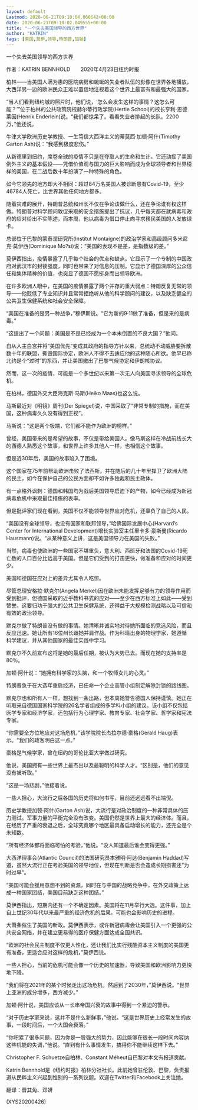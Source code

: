 ```yaml
---
layout: default
Lastmod: 2020-06-21T09:10:04.060642+00:00
date: 2020-06-21T09:10:02.049555+00:00
title: "一个失去美国领导的西方世界"
author: "KATRIN"
tags: [美国,莫伊,领导,特朗普,加顿]
---
```


一个失去美国领导的西方世界

作者：KATRIN BENNHOLD　　2020年4月23日纽约时报

柏林——当美国人满为患的医院病房和蜿蜒的失业者队伍的影像在世界各地播放，大西洋另一边的欧洲民众正难以置信地注视着这个世界上最富有和最强大的国家。

“当人们看到纽约城的照片时，他们说，‘怎么会发生这样的事情？这怎么可能？’”位于柏林的公共政策院校赫尔蒂行政学院(Hertie School)的校长亨利·恩德莱因(Henrik Enderlein)说。“我们都惊呆了。看看失业者排起的长队。2200万，”他还说。

牛津大学欧洲历史学教授、一生笃信大西洋主义的蒂莫西·加顿·阿什(Timothy Garton Ash)说：“我感到极度悲伤。”

从新德里到纽约，席卷全球的疫情不只是在夺取人的生命和生计。它还动摇了美国例外主义的基本假设——凭借价值观与国力的巨大影响而成为全球领导者和世界榜样的美国，在二战后数十年扮演了一种特殊的角色。

如今它领先的地方却大不相同：超过84万名美国人被诊断患有Covid-19，至少46784人死亡，比世界其他任何地方都多。

随着灾难的展开，特朗普总统和州长不仅在争论该做什么，还在争论谁有权这样做。特朗普对科学顾问敦促采取的安全措施提出了抗议，几乎每天都在就病毒和政府的应对给出不实陈述，而本周，他以病毒为借口停止向寻求移民美国的人发放绿卡。

总部位于巴黎的蒙泰涅研究所(Institut Montaigne)的政治学家和高级顾问多米尼克·莫伊西(Dominique Mo?si)说：“美国的表现不是差，是指数级的差。”

莫伊西指出，疫情暴露了几乎每个社会的优点和缺点。它显示了一个专制的中国政府对武汉市的封锁强度，同时也带来了对信息的压制。它显示了德国深厚的公众信任和集体精神的价值，也突显了德国不愿挺身而出领导欧洲。

在许多欧洲人眼中，在美国的疫情暴露了两个并存的重大弱点：特朗反复无常的领导——他贬低了专业知识并且常常拒绝听从他的科学顾问的建议，以及缺乏健全的公共卫生保健系统和社会安全保障。

“美国在准备的是另一种战争，”穆伊斯说。“它为新的9·11做了准备，但是来的是病毒。”

“这提出了一个问题：美国是不是已经成为一个本末倒置的不良大国？”他问。

自从入主白宫并将“美国优先”变成其政府的指导方针以来，总统动不动威胁要拆散数十年的联盟，撕毁国际协定，欧洲人不得不去适应他的这种随心所欲。他早已称北约是个“过时”的东西，并让美国撤出了巴黎气候协定和伊朗核协议。

然而，这一次的疫情，可能是一个多世纪以来第一次无人向美国寻求领导的全球危机。

在柏林，德国外交大臣海克斯·马斯(Heiko Maas)也这么说。

马斯最近对《明镜》周刊(Der Spiegel)说，中国采取了“非常专制的措施，而在美国，这种病毒久久没有得到正视”。

马斯说：“这是两个极端，它们都不能作为欧洲的榜样。”

曾经，美国带来的是希望的故事，不仅是带给美国人。像马斯这样在冷战前线长大的西德人熟悉这个故事，和世界上许多其他人一样，也相信这个故事。

但是近30年后，美国的故事陷入了困境。

这个国家在75年前帮助欧洲击败了法西斯，并在随后的几十年里捍卫了欧洲大陆的民主，如今在保护自己的公民方面却不如许多独裁和民主政体。

有一点格外讽刺：德国和韩国均为战后美国领导启迪下的产物，如今已经成为新冠病毒危机中采取最佳措施的表率。

但是批评家们现在看到，美国不仅不能领导世界应对危机，还辜负了自己的人民。

“美国没有全球领导，也没有国家和联邦领导，”哈佛国际发展中心(Harvard’s Center for International Development)增长实验室主任里卡多·豪斯曼(Ricardo Hausmann)说。“从某种意义上讲，这是美国领导力在美国的失败。”

当然，病毒也使欧洲的一些国家不堪重负，意大利、西班牙和法国的Covid-19死亡数的人口百分比远高于美国。但是它们受到的打击更快，做准备和应对的时间更少。

美国和德国在应对上的差异尤其令人吃惊。

尽管总理安格拉·默克尔(Angela Merkel)因在欧洲未能发挥足够有力的领导作用而受到批评，但德国采取的近乎教科书式的应对——至少在西方标准上如此——受到赞誉。这要归功于强大的公共卫生保健系统，还得益于大规模检测战略以及可信和有效的政治领导。

默克尔做了特朗普没有做的事情。她清晰并诚实地对待她所面临的竞选风险，而且反应迅速。她让所有16位州长跟她并肩作战。作为科班出身的物理学家，她遵循科学建议，并从其他国家的最佳实践中学习。

默克尔不久前宣布这将是她的最后任期，被认为大势已去。而现在她的支持率是80％。

加顿·阿什说：“她拥有科学家的头脑，和一个牧师女儿的心灵。”

特朗普急于在大选年重启经济，已任命一个企业高管小组制定解除封锁的路线图。

默克尔也和所有人一样，想找到一条出路，但本周她警告德国人保持谨慎。她正在听取来自德国国家科学院的26名学者组成的多学科小组的建议。该小组不仅包括医学专家和经济学家，还包括行为心理学家、教育专家、社会学家、哲学家和宪法专家。

“你需要全方位地应对这场危机，”该学院院长杰拉尔德·豪格(Gerald Haug)表示。“我们的政客明白这一点。”

豪格是气候学家，曾在纽约的哥伦比亚大学做过研究。

他说，美国拥有一些世界上最杰出以及最聪明的科学人才。“区别是，他们的意见没有被听取。”

“这是一场悲剧，”他接着说。

一些人担心，大流行之后各国的历史将如何书写，目前还远远看不出端倪。

历史学教授加顿·阿什(Garton Ash)说，大流行是对政治制度的一种非常具体的压力测试。军事力量的平衡完全没有改变。美国仍然是世界上最大的经济体。而且，在经历了严重的衰退之后，全球究竟哪个地区最具备启动增长的能力，还完全是个未知数。

“所有经济体都将面临可怕的考验，”他说。“没人知道最后谁会变得更强。”

大西洋理事会(Atlantic Council)的法国研究员本雅明·阿达(Benjamin Haddad)写道，虽然大流行正在考验美国的领导地位，但现在判断是否会造成长期损害还“为时过早”。

“美国可能会援用意想不到的资源，同时在与中国的战略竞争中，在外交政策上达成一种国家团结，美国目前缺乏这种团结。”

莫伊西指出，短期内还有一个不确定因素。美国将在11月举行大选。这件事，加上自上世纪30年代以来最严重的经济危机的后果，可能也会影响历史的进程。

大萧条催生了美国的新政。莫伊西表示，或许新冠病毒会让美国引入一个更强的公共安全网络，并在建立更易得的医疗保健方面达成全国共识。

“欧洲的社会民主制度不仅更人性化，还让我们比实行残酷资本主义制度的美国更有准备，更适合应对这样的危机，”莫伊西说。

一些人担心，当前的危机可能会像一个历史的加速器，导致美国和欧洲影响力更快地下降。

“我们将在2021年的某个时候走出这场危机，然后到了2030年，”莫伊西说。“世界上亚洲的成分增多，西方减少。”

加顿·阿什说，美国应该从一长串帝国兴衰的故事中得到一个紧迫的警示。

“对于历史学家来说，这并不是什么新鲜事，”他说。“这是世界历史上经常发生的故事，一段时间后，一个大国会衰落。”

“你积累了很多问题，因为你是一股强大的势力，因此能够在很长一段时间内容纳这些机能的失调，”他说。“直到有什么事情发生，搞得你不能继续这样下去。”

Christopher F. Schuetze自柏林、Constant Méheut自巴黎对本文有报道贡献。

Katrin Bennhold是《纽约时报》柏林分社社长。此前她曾驻伦敦、巴黎，负责报道从民粹主义兴起到性别的一系列议题。欢迎在Twitter和Facebook上关注她。

翻译：晋其角、邓妍

(XYS20200426)

